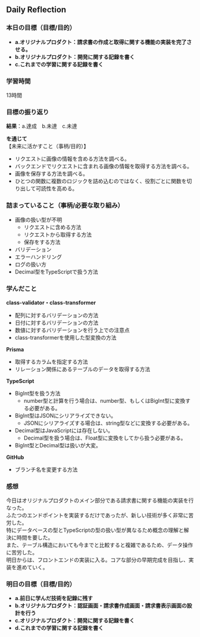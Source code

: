 ## Daily Reflection

### 本日の目標（目標/目的）
- **a.オリジナルプロダクト：請求書の作成と取得に関する機能の実装を完了させる。**  
- **b.オリジナルプロダクト：開発に関する記録を書く**  
- **c.これまでの学習に関する記録を書く**  

### 学習時間
13時間

### 目標の振り返り
**結果**：a.達成　b.未達　c.未達

**を通じて**  
【未来に活かすこと（事柄/目的）】
- リクエストに画像の情報を含める方法を調べる。
- バックエンドでリクエストに含まれる画像の情報を取得する方法を調べる。
- 画像を保存する方法を調べる。
- ひとつの関数に複数のロジックを詰め込むのではなく、役割ごとに関数を切り出して可読性を高める。

### 詰まっていること（事柄/必要な取り組み）
- 画像の扱い型が不明
  - リクエストに含める方法
  - リクエストから取得する方法
  - 保存をする方法
- バリデーション
- エラーハンドリング
- ログの扱い方
- Decimal型をTypeScriptで扱う方法

### 学んだこと
**class-validator・class-transformer**  
- 配列に対するバリデーションの方法
- 日付に対するバリデーションの方法
- 数値に対するバリデーションを行う上での注意点
- class-transformerを使用した型変換の方法

**Prisma**  
- 取得するカラムを指定する方法
- リレーション関係にあるテーブルのデータを取得する方法

**TypeScript**  
- BigInt型を扱う方法
  - number型と計算を行う場合は、number型、もしくはBigInt型に変換する必要がある。
- BigInt型はJSONにシリアライズできない。
  - JSONにシリアライズする場合は、string型などに変換する必要がある。
- Decimal型はJavaScriptには存在しない。
  - Decimal型を扱う場合は、Float型に変換をしてから扱う必要がある。
- BigInt型とDecimal型は扱いが大変。

**GitHub**  
- ブランチ名を変更する方法

### 感想
今日はオリジナルプロダクトのメイン部分である請求書に関する機能の実装を行なった。  
ふたつのエンドポイントを実装するだけであったが、新しい技術が多く非常に苦労した。  
特にデータベースの型とTypeScriptの型の扱い型が異なるため概念の理解と解決に時間を要した。  
また、テーブル構造においても今までと比較すると複雑であるため、データ操作に苦労した。  
明日からは、フロントエンドの実装に入る。コアな部分の早期完成を目指し、実装を進めていく。  

### 明日の目標（目標/目的）
- **a.前日に学んだ技術を記録に残す**  
- **b.オリジナルプロダクト：認証画面・請求書作成画面・請求書表示画面の設計を行う**  
- **c.オリジナルプロダクト：開発に関する記録を書く**  
- **d.これまでの学習に関する記録を書く**  